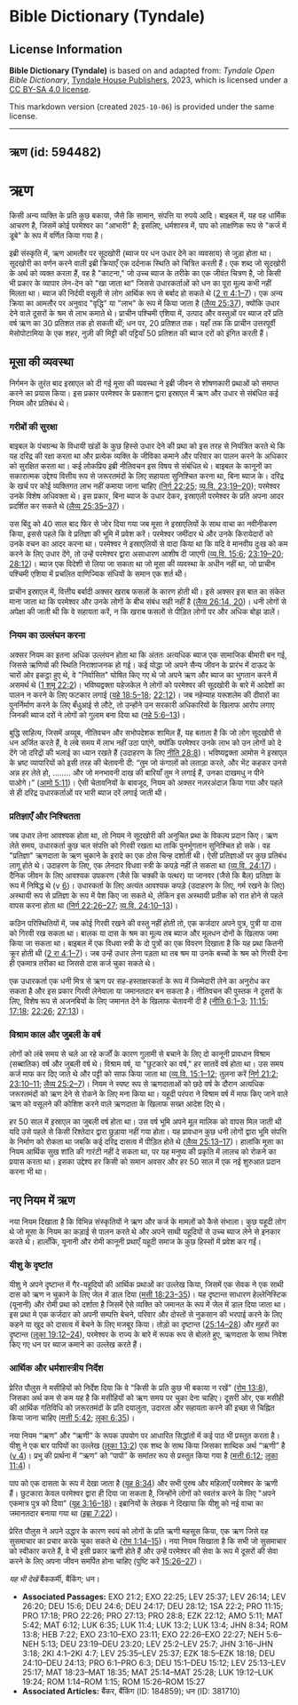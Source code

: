 # Bible Dictionary (Tyndale)

## License Information

**Bible Dictionary (Tyndale)** is based on and adapted from: _Tyndale Open Bible Dictionary_, [Tyndale House Publishers](https://tyndaleopenresources.com/), 2023, which is licensed under a [CC BY-SA 4.0 license](https://creativecommons.org/licenses/by-sa/4.0/legalcode.en).

This markdown version (created `2025-10-06`) is provided under the same license.



--------------------------------

## ऋण (id: 594482)

ऋण
==

किसी अन्य व्यक्ति के प्रति कुछ बकाया, जैसे कि सामान, संपत्ति या रुपये आदि। बाइबल में, यह वह धार्मिक आचरण है, जिसमें कोई परमेश्वर का "आभारी" है; इसलिए, धर्मशास्त्र में, पाप को लाक्षणिक रूप से "कर्ज में डूबे" के रूप में वर्णित किया गया है।

इब्री संस्कृति में, ऋण आमतौर पर सूदखोरी (ब्याज पर धन उधार देने का व्यवसाय) से जुड़ा होता था। सूदखोरी का वर्णन करने वाली इब्री क्रियाएँ एक दर्दनाक स्थिति को चित्रित करती हैं। एक शब्द जो सूदखोरी के अर्थ को व्यक्त करता हैं, वह है "काटना," जो उच्च ब्याज के तरीके का एक जीवंत चित्रण है, जो किसी भी प्रकार के व्यापार लेन\-देन को "खा जाता था" जिससे उधारकर्ताओं को धन का पूरा मूल्य कभी नहीं मिलता था। ब्याज की निर्दयी वसूली से लोग आर्थिक रूप से बर्बाद हो सकते थे ([2 रा 4:1–7](https://ref.ly/2Kgs4:1-2Kgs4:7))। एक अन्य क्रिया का आमतौर पर अनुवाद "वृद्धि" या "लाभ" के रूप में किया जाता है ([लैव्य 25:37](https://ref.ly/Lev25:37)), क्योंकि उधार देने वाले दूसरों के श्रम से लाभ कमाते थे। प्राचीन पश्चिमी एशिया में, उत्पाद और वस्तुओं पर ब्याज दरें प्रति वर्ष ऋण का 30 प्रतिशत तक हो सकती थीं; धन पर, 20 प्रतिशत तक। यहाँ तक कि प्राचीन उत्तरपूर्वी मेसोपोटामिया के एक शहर, नुज़ी की मिट्टी की पट्टियाँ 50 प्रतिशत की ब्याज दरों को इंगित करती हैं।

मूसा की व्यवस्था
----------------

निर्गमन के तुरंत बाद इस्राएल को दी गई मूसा की व्यवस्था ने इब्री जीवन से शोषणकारी प्रथाओं को समाप्त करने का प्रयास किया। इस प्रकार परमेश्वर के प्रकाशन द्वारा इस्राएल में ऋण और उधार से संबंधित कई नियम और प्रतिबंध थे।

### गरीबों की सुरक्षा

बाइबल के पंचग्रन्थ के विधायी खंडों के कुछ हिस्से उधार देने की प्रथा को इस तरह से नियंत्रित करते थे कि यह दरिद्र की रक्षा करता था और प्रत्येक व्यक्ति के जीविका कमाने और परिवार का पालन करने के अधिकार को सुरक्षित करता था। कई लोकप्रिय इब्री नीतिवचन इस विषय से संबंधित थे। बाइबल के कानूनों का सकारात्मक उद्देश्य वित्तीय रूप से जरूरतमंदों के लिए सहायता सुनिश्चित करना था, बिना ब्याज के। दरिद्र के खर्च पर कोई व्यक्तिगत लाभ नहीं कमाया जाना चाहिए ([निर्ग 22:25](https://ref.ly/Exod22:25); [व्य.वि. 23:19–20](https://ref.ly/Deut23:19-Deut23:20)); परमेश्वर उनके विशेष अधिवक्ता थे। इस प्रकार, बिना ब्याज के उधार देकर, इस्राएली परमेश्वर के प्रति अपना आदर प्रदर्शित कर सकते थे ([लैव्य 25:35–37](https://ref.ly/Lev25:35-Lev25:37))।

उस बिंदु को 40 साल बाद फिर से जोर दिया गया जब मूसा ने इस्राएलियों के साथ वाचा का नवीनीकरण किया, इससे पहले कि वे प्रतिज्ञा की भूमि में प्रवेश करें। परमेश्वर जमींदार थे और उनके किरायेदारों को उनके वचन का आदर करना था। परमेश्वर ने इस्राएलियों से वादा किया था कि यदि वे मानवीय दुःख को कम करने के लिए उधार देंगे, तो उन्हें परमेश्वर द्वारा असाधारण आशीष दी जाएगी ([व्य.वि. 15:6](https://ref.ly/Deut15:6); [23:19–20](https://ref.ly/Deut23:19-Deut23:20); [28:12](https://ref.ly/Deut28:12))। ब्याज एक विदेशी से लिया जा सकता था जो मूसा की व्यवस्था के अधीन नहीं था, जो प्राचीन पश्चिमी एशिया में प्रचलित वाणिज्यिक संधियों के समान एक शर्त थी।

प्राचीन इस्राएल में, वित्तीय बर्बादी अक्सर खराब फसलों के कारण होती थी। इसे अक्सर इस बात का संकेत माना जाता था कि परमेश्वर और उनके लोगों के बीच संबंध सही नहीं है ([लैव्य 26:14, 20](https://ref.ly/Lev26:14,Lev26:20))। धनी लोगों से अपेक्षा की जाती थी कि वे सहायता करें, न कि खराब फसलों से पीड़ित लोगों पर और अधिक बोझ डालें।

### नियम का उल्लंघन करना

अक्सर नियम का इतना अधिक उल्लंघन होता था कि अंततः अत्यधिक ब्याज एक सामाजिक बीमारी बन गई, जिससे ऋणियों की स्थिति निराशाजनक हो गई। कई योद्धा जो अपने सैन्य जीवन के प्रारंभ में दाऊद के चारों ओर इकट्ठा हुए थे, वे "निर्वासित" घोषित किए गए थे जो अपने ऋण और ब्याज का भुगतान करने में असमर्थ थे ([1 शमू 22:2](https://ref.ly/1Sam22:2))। भविष्यद्वक्ता यहेजकेल ने लोगों को परमेश्वर की सूदखोरी के बारे में आदेशों का पालन न करने के लिए फटकार लगाई ([यहे 18:5–18](https://ref.ly/Ezek18:5-Ezek18:18); [22:12](https://ref.ly/Ezek22:12))। जब नहेम्याह यरूशलेम की दीवारों का पुनर्निर्माण करने के लिए बँधुआई से लौटे, तो उन्होंने उन सरकारी अधिकारियों के खिलाफ आरोप लगाए जिनकी ब्याज दरों ने लोगों को गुलाम बना दिया था ([नहे 5:6–13](https://ref.ly/Neh5:6-Neh5:13))।

बुद्धि साहित्य, जिसमें अय्यूब, नीतिवचन और सभोपदेशक शामिल हैं, यह बताता है कि जो लोग सूदखोरी से धन अर्जित करते हैं, वे लंबे समय में लाभ नहीं उठा पाएंगे, क्योंकि परमेश्वर उनके लाभ को उन लोगों को दे देंगे जो दरिद्रों की भलाई का ध्यान रखते हैं (उदाहरण के लिए [नीति 28:8](https://ref.ly/Prov28:8))। भविष्यद्वक्ता आमोस ने इस्राएल के भ्रष्ट व्यापारियों को इसी तरह की चेतावनी दी: “तुम जो कंगालों को लताड़ा करते, और भेंट कहकर उनसे अन्न हर लेते हो, ........ और जो मनभावनी दाख की बारियाँ तुम ने लगाई हैं, उनका दाखमधु न पीने पाओगे।” ([आमो 5:11](https://ref.ly/Amos5:11))। ऐसी चेतावनियों के बावजूद, नियम को अक्सर नज़रअंदाज़ किया गया और पहले से ही दरिद्र उधारकर्ताओं पर भारी ब्याज दरें लगाई जाती थी।

### प्रतिज्ञाएँ और निश्चितता

जब उधार लेना आवश्यक होता था, तो नियम ने सूदखोरी की अनुचित प्रथा के विकल्प प्रदान किए। ऋण लेते समय, उधारकर्ता कुछ चल संपत्ति को गिरवी रखता था ताकि पुनर्भुगतान सुनिश्चित हो सके। वह "प्रतिज्ञा" ऋणदाता के ऋण चुकाने के इरादे का एक ठोस चिन्ह दर्शाती थी। ऐसी प्रतिज्ञाओं पर कुछ प्रतिबंध लागू होते थे। उदाहरण के लिए, एक लेनदार विधवा स्त्री के कपड़े नहीं ले सकता था ([व्य.वि. 24:17](https://ref.ly/Deut24:17))। दैनिक जीवन के लिए आवश्यक उपकरण (जैसे कि चक्की के पत्थर) या जानवर (जैसे कि बैल) प्रतिज्ञा के रूप में निषिद्ध थे (v [6](https://ref.ly/Deut24:6))। उधारकर्ता के लिए अत्यंत आवश्यक कपड़े (उदाहरण के लिए, गर्म रखने के लिए) अस्थायी रूप से प्रतिज्ञा के रूप में पेश किए जा सकते थे, लेकिन इस अस्थायी प्रतीक को रात होने से पहले वापस करना होता था ([निर्ग 22:26–27](https://ref.ly/Exod22:26-Exod22:27); [व्य.वि. 24:10–13](https://ref.ly/Deut24:10-Deut24:13))।

कठिन परिस्थितियों में, जब कोई गिरवी रखने की वस्तु नहीं होती तो, एक कर्जदार अपने पुत्र, पुत्री या दास को गिरवी रख सकता था। बालक या दास के श्रम का मूल्य तब ब्याज और मूलधन दोनों के खिलाफ जमा किया जा सकता था। बाइबल में एक विधवा स्त्री के दो पुत्रों का एक विवरण दिखाता है कि यह प्रथा कितनी क्रूर होती थी ([2 रा 4:1–7](https://ref.ly/2Kgs4:1-2Kgs4:7))। जब उन्हें उधार लेना पड़ता था तब श्रम या उनके बच्चों के श्रम को गिरवी देना ही एकमात्र तरीका था जिससे दास कर्ज चुका सकते थे।

एक उधारकर्ता एक धनी मित्र से ऋण पर सह\-हस्ताक्षरकर्ता के रूप में जिम्मेदारी लेने का अनुरोध कर सकता है और इस प्रकार गिरवी लेनेवाला या जमानतदार बन सकता है। नीतिवचन की पुस्तक ने दूसरों के लिए, विशेष रूप से अजनबियों के लिए जमानत देने के खिलाफ चेतावनी दी है ([नीति 6:1–3](https://ref.ly/Prov6:1-Prov6:3); [11:15](https://ref.ly/Prov11:15); [17:18](https://ref.ly/Prov17:18); [22:26](https://ref.ly/Prov22:26); [27:13](https://ref.ly/Prov27:13))।

### विश्राम काल और जुबली के वर्ष

लोगों को लंबे समय से चले आ रहे कर्जों के कारण गुलामी से बचाने के लिए दो कानूनी प्रावधान विश्राम (सब्बातिक) वर्ष और जुबली वर्ष थे। विश्राम वर्ष, या "छुटकारे का वर्ष," हर सातवें वर्ष होता था। उस समय कर्ज माफ कर दिए जाते थे और पट्टी को साफ किया जाता था ([व्य.वि. 15:1–12](https://ref.ly/Deut15:1-Deut15:12); तुलना करें [निर्ग 21:2](https://ref.ly/Exod21:2); [23:10–11](https://ref.ly/Exod23:10-Exod23:11); [लैव्य 25:2–7](https://ref.ly/Lev25:2-Lev25:7))। नियम ने स्पष्ट रूप से ऋणदाताओं को छठे वर्ष के दौरान अत्यधिक जरूरतमंदों को ऋण देने से रोकने के लिए मना किया था। यहूदी परंपरा ने विश्राम वर्ष में माफ किए जाने वाले ऋण को वसूलने की कोशिश करने वाले ऋणदाता के खिलाफ सख्त आदेश दिए थे।

हर 50 साल में इस्राएल का जुबली वर्ष होता था। उस वर्ष भूमि अपने मूल मालिक को वापस मिल जाती थी यदि उसे पहले से किसी रिश्तेदार द्वारा छुड़ाया नहीं गया होता। यह प्रावधान कुछ धनी लोगों द्वारा भूमि संपत्ति के निर्माण को रोकता था जबकि कई दरिद्र दासत्व में पीड़ित होते थे ([लैव्य 25:13–17](https://ref.ly/Lev25:13-Lev25:17))। हालांकि मूसा का नियम आर्थिक सुख शांति की गारंटी नहीं दे सकता था, पर यह मनुष्य की प्रकृति में लालच को रोकने का प्रयास करता था। इसका उद्देश्य हर किसी को समान अवसर और हर 50 साल में एक नई शुरुआत प्रदान करना भी था।

नए नियम में ऋण
--------------

नया नियम दिखाता है कि विभिन्न संस्कृतियों ने ऋण और कर्ज के मामलों को कैसे संभाला। कुछ यहूदी लोग थे जो मूसा के नियम का कड़ाई से पालन करते थे और अपने साथी यहूदियों से उच्च ब्याज लेने से इनकार करते थे। हालाँकि, यूनानी और रोमी कानूनी प्रथाएँ यहूदी समाज के कुछ हिस्सों में प्रवेश कर गईं।

### यीशु के दृष्टांत

यीशु ने अपने दृष्टान्त में गैर\-यहूदियों की आर्थिक प्रथाओं का उल्लेख किया, जिसमें एक सेवक ने एक साथी दास को ऋण न चुकाने के लिए जेल में डाल दिया ([मत्ती 18:23–35](https://ref.ly/Matt18:23-Matt18:35))। यह दृष्टान्त साधारण हेल्लेनिस्टिक (यूनानी) और रोमी प्रथा को दर्शाता है जिसमें ऐसे व्यक्ति को जमानत के रूप में जेल में डाल दिया जाता था। इस प्रथा मे एक कर्जदार को अपनी सम्पत्ति बेचने, परिवार और दोस्तों से नुकसान की भरपाई करने के लिए कहने या खुद को दासत्व में बेचने के लिए मजबूर किया। तोड़ो का दृष्टान्त ([25:14–28](https://ref.ly/Matt25:14-Matt25:28)) और मुहरों का दृष्टान्त ([लूका 19:12–24](https://ref.ly/Luke19:12-Luke19:24)), परमेश्वर के राज्य के बारे में रूपक रूप से बोलते हुए, ऋणदाता के साथ निवेश किए गए धन पर ब्याज कमाने का उल्लेख करते हैं।

### आर्थिक और धर्मशास्त्रीय निर्देश

प्रेरित पौलुस ने मसीहियों को निर्देश दिया कि वे "किसी के प्रति कुछ भी बकाया न रखें" ([रोम 13:8](https://ref.ly/Rom13:8)), जिसका अर्थ कम से कम यह है कि मसीहियों को ऋण समय पर चुका देना चाहिए। दूसरी ओर, एक मसीही की आर्थिक गतिविधि को ज़रूरतमंदों के प्रति दयालुता, उदारता और सहायता करने की इच्छा से चिह्नित किया जाना चाहिए ([मत्ती 5:42](https://ref.ly/Matt5:42); [लूका 6:35](https://ref.ly/Luke6:35))।

नया नियम “ऋण” और “ऋणी” के रूपक उपयोग पर आधारित सिद्धांतों में कई पाठ भी प्रस्तुत करता है। यीशु ने एक बार पापियों का उल्लेख ([लूका 13:2](https://ref.ly/Luke13:2)) एक शब्द के साथ किया जिसका शाब्दिक अर्थ “ऋणी” है ([v 4](https://ref.ly/Luke13:4))। प्रभु की प्रार्थना में “ऋण” को “पापों” के समांतर रूप से प्रस्तुत किया गया है ([मत्ती 6:12](https://ref.ly/Matt6:12); [लूका 11:4](https://ref.ly/Luke11:4))।

पाप को एक दासता के रूप में देखा जाता है ([यूह 8:34](https://ref.ly/John8:34)) और सभी पुरुष और महिलाएँ परमेश्वर के ऋणी हैं। छुटकारा केवल परमेश्वर द्वारा ही दिया जा सकता है, जिन्होंने लोगों को स्वतंत्र करने के लिए "अपने एकमात्र पुत्र को दिया" ([यूह 3:16–18](https://ref.ly/John3:16-John3:18))। इब्रानियों के लेखक ने दिखाया कि यीशु को नई वाचा का जमानतदार बनाया गया था ([इब्रा 7:22](https://ref.ly/Heb7:22))।

प्रेरित पौलुस ने अपने उद्धार के कारण स्वयं को लोगों के प्रति ऋणी महसूस किया, एक ऋण जिसे वह सुसमाचार का प्रचार करके चुका सकते थे ([रोम 1:14–15](https://ref.ly/Rom1:14-Rom1:15))। नया नियम सिखाता है कि सभी जो सुसमाचार को स्वीकार करते हैं, वे भी इसी प्रकार ऋणी होते हैं और उन्हें परमेश्वर की सेवा के रूप में दूसरों की सेवा करने के लिए अपना जीवन समर्पित होना चाहिए (पुष्टि करें [15:26–27](https://ref.ly/Rom15:26-Rom15:27))।

*यह भी देखें* बैंककर्मी, बैंकिंग; धन।

* **Associated Passages:** EXO 21:2; EXO 22:25; LEV 25:37; LEV 26:14; LEV 26:20; DEU 15:6; DEU 24:6; DEU 24:17; DEU 28:12; 1SA 22:2; PRO 11:15; PRO 17:18; PRO 22:26; PRO 27:13; PRO 28:8; EZK 22:12; AMO 5:11; MAT 5:42; MAT 6:12; LUK 6:35; LUK 11:4; LUK 13:2; LUK 13:4; JHN 8:34; ROM 13:8; HEB 7:22; EXO 23:10–EXO 23:11; EXO 22:26–EXO 22:27; NEH 5:6–NEH 5:13; DEU 23:19–DEU 23:20; LEV 25:2–LEV 25:7; JHN 3:16–JHN 3:18; 2KI 4:1–2KI 4:7; LEV 25:35–LEV 25:37; EZK 18:5–EZK 18:18; DEU 24:10–DEU 24:13; PRO 6:1–PRO 6:3; DEU 15:1–DEU 15:12; LEV 25:13–LEV 25:17; MAT 18:23–MAT 18:35; MAT 25:14–MAT 25:28; LUK 19:12–LUK 19:24; ROM 1:14–ROM 1:15; ROM 15:26–ROM 15:27
* **Associated Articles:** बैंकर, बैंकिंग (ID: 184859); धन (ID: 381710)

